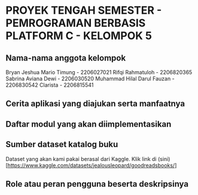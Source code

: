 # PROYEK TENGAH SEMESTER - PEMROGRAMAN BERBASIS PLATFORM C - KELOMPOK 5
## Nama-nama anggota kelompok
Bryan Jeshua Mario Timung - 2206027021
Rifqi Rahmatuloh - 2206820365
Sabrina Aviana Dewi - 2206030520
Muhammad Hilal Darul Fauzan - 2206830542
Clarista - 2206815541
## Cerita aplikasi yang diajukan serta manfaatnya
## Daftar modul yang akan diimplementasikan
## Sumber dataset katalog buku
Dataset yang akan kami pakai berasal dari Kaggle. Klik link di (sini)[https://www.kaggle.com/datasets/jealousleopard/goodreadsbooks/]
## Role atau peran pengguna beserta deskripsinya